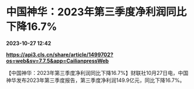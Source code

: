 # 中国神华：2023年第三季度净利润同比下降16.7%

**2023-10-27 12:42**

**https://api3.cls.cn/share/article/1499702?os=web&sv=7.7.5&app=CailianpressWeb**

【中国神华：2023年第三季度净利润同比下降16.7%】财联社10月27日电，中国神华发布2023年第三季度报告，第三季度净利润149.9亿元，同比下降16.7%。